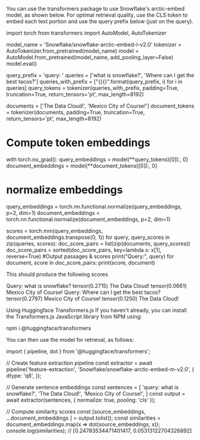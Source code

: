 You can use the transformers package to use Snowflake's arctic-embed model, as shown below. For optimal retrieval quality, use the CLS token to embed each text portion and use the query prefix below (just on the query).

import torch
from transformers import AutoModel, AutoTokenizer

model_name = 'Snowflake/snowflake-arctic-embed-l-v2.0'
tokenizer = AutoTokenizer.from_pretrained(model_name)
model = AutoModel.from_pretrained(model_name, add_pooling_layer=False)
model.eval()

query_prefix = 'query: '
queries  = ['what is snowflake?', 'Where can I get the best tacos?']
queries_with_prefix = ["{}{}".format(query_prefix, i) for i in queries]
query_tokens = tokenizer(queries_with_prefix, padding=True, truncation=True, return_tensors='pt', max_length=8192)

documents = ['The Data Cloud!', 'Mexico City of Course!']
document_tokens =  tokenizer(documents, padding=True, truncation=True, return_tensors='pt', max_length=8192)

# Compute token embeddings
with torch.no_grad():
    query_embeddings = model(**query_tokens)[0][:, 0]
    document_embeddings = model(**document_tokens)[0][:, 0]


# normalize embeddings
query_embeddings = torch.nn.functional.normalize(query_embeddings, p=2, dim=1)
document_embeddings = torch.nn.functional.normalize(document_embeddings, p=2, dim=1)

scores = torch.mm(query_embeddings, document_embeddings.transpose(0, 1))
for query, query_scores in zip(queries, scores):
    doc_score_pairs = list(zip(documents, query_scores))
    doc_score_pairs = sorted(doc_score_pairs, key=lambda x: x[1], reverse=True)
    #Output passages & scores
    print("Query:", query)
    for document, score in doc_score_pairs:
        print(score, document)

This should produce the following scores

Query: what is snowflake?
tensor(0.2715) The Data Cloud!
tensor(0.0661) Mexico City of Course!
Query: Where can I get the best tacos?
tensor(0.2797) Mexico City of Course!
tensor(0.1250) The Data Cloud!

Using Huggingface Transformers.js
If you haven't already, you can install the Transformers.js JavaScript library from NPM using:

npm i @huggingface/transformers

You can then use the model for retrieval, as follows:

import { pipeline, dot } from '@huggingface/transformers';

// Create feature extraction pipeline
const extractor = await pipeline('feature-extraction', 'Snowflake/snowflake-arctic-embed-m-v2.0', {
    dtype: 'q8',
});

// Generate sentence embeddings
const sentences = [
    'query: what is snowflake?',
    'The Data Cloud!',
    'Mexico City of Course!',
]
const output = await extractor(sentences, { normalize: true, pooling: 'cls' });

// Compute similarity scores
const [source_embeddings, ...document_embeddings ] = output.tolist();
const similarities = document_embeddings.map(x => dot(source_embeddings, x));
console.log(similarities); // [0.24783534471401417, 0.05313122704326892]

